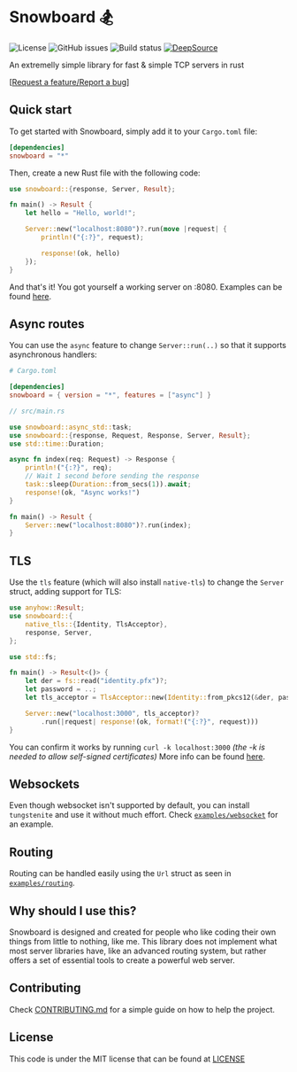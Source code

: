 # **Snowboard 🏂**

![License](https://img.shields.io/github/license/Brian3647/snowboard)
![GitHub issues](https://img.shields.io/github/issues/Brian3647/snowboard)
![Build status](https://img.shields.io/github/actions/workflow/status/Brian3647/snowboard/rust.yml)
[![DeepSource](https://app.deepsource.com/gh/Brian3647/snowboard.svg/?label=active+issues&show_trend=false)](https://app.deepsource.com/gh/Brian3647/snowboard/)

An extremelly simple library for fast & simple TCP servers in rust

\[[Request a feature/Report a bug](https://github.com/Brian3647/snowboard/issues)\]

## **Quick start**

To get started with Snowboard, simply add it to your `Cargo.toml` file:

```toml
[dependencies]
snowboard = "*"
```

Then, create a new Rust file with the following code:

```rust
use snowboard::{response, Server, Result};

fn main() -> Result {
    let hello = "Hello, world!";

    Server::new("localhost:8080")?.run(move |request| {
        println!("{:?}", request);

        response!(ok, hello)
    });
}
```

And that's it! You got yourself a working server on :8080. Examples can be found [here](./examples/).

## **Async routes**

You can use the `async` feature to change `Server::run(..)` so that it supports asynchronous handlers:

```toml
# Cargo.toml

[dependencies]
snowboard = { version = "*", features = ["async"] }
```

```rust
// src/main.rs

use snowboard::async_std::task;
use snowboard::{response, Request, Response, Server, Result};
use std::time::Duration;

async fn index(req: Request) -> Response {
    println!("{:?}", req);
    // Wait 1 second before sending the response
    task::sleep(Duration::from_secs(1)).await;
    response!(ok, "Async works!")
}

fn main() -> Result {
    Server::new("localhost:8080")?.run(index);
}
```

## **TLS**

Use the `tls` feature (which will also install `native-tls`) to change the `Server` struct, adding support for TLS:

```rust
use anyhow::Result;
use snowboard::{
    native_tls::{Identity, TlsAcceptor},
    response, Server,
};

use std::fs;

fn main() -> Result<()> {
    let der = fs::read("identity.pfx")?;
    let password = ..;
    let tls_acceptor = TlsAcceptor::new(Identity::from_pkcs12(&der, password)?)?;

    Server::new("localhost:3000", tls_acceptor)?
        .run(|request| response!(ok, format!("{:?}", request)))
}
```

You can confirm it works by running `curl -k localhost:3000` _(the -k is needed to allow self-signed certificates)_
More info can be found [here](./examples/tls/).

## **Websockets**

Even though websocket isn't supported by default, you can install `tungstenite` and use it without much effort.
Check [`examples/websocket`](./examples/websocket/src/main.rs) for an example.

## **Routing**

Routing can be handled easily using the `Url` struct as seen in [`examples/routing`](./examples/routing/src/main.rs).

## **Why should I use this?**

Snowboard is designed and created for people who like coding their own things from little to nothing, like me.
This library does not implement what most server libraries have, like an advanced routing system,
but rather offers a set of essential tools to create a powerful web server.

## **Contributing**

Check [CONTRIBUTING.md](CONTRIBUTING.md) for a simple guide on how to help the project.

## **License**

This code is under the MIT license that can be found at [LICENSE](./LICENSE)
